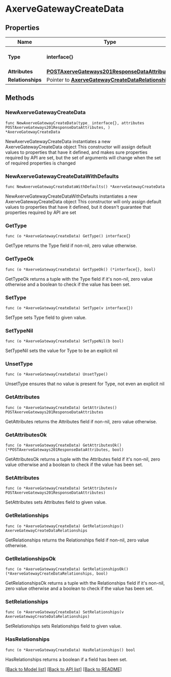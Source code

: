# AxerveGatewayCreateData

## Properties

Name | Type | Description | Notes
------------ | ------------- | ------------- | -------------
**Type** | **interface{}** | The resource&#39;s type | 
**Attributes** | [**POSTAxerveGateways201ResponseDataAttributes**](POSTAxerveGateways201ResponseDataAttributes.md) |  | 
**Relationships** | Pointer to [**AxerveGatewayCreateDataRelationships**](AxerveGatewayCreateDataRelationships.md) |  | [optional] 

## Methods

### NewAxerveGatewayCreateData

`func NewAxerveGatewayCreateData(type_ interface{}, attributes POSTAxerveGateways201ResponseDataAttributes, ) *AxerveGatewayCreateData`

NewAxerveGatewayCreateData instantiates a new AxerveGatewayCreateData object
This constructor will assign default values to properties that have it defined,
and makes sure properties required by API are set, but the set of arguments
will change when the set of required properties is changed

### NewAxerveGatewayCreateDataWithDefaults

`func NewAxerveGatewayCreateDataWithDefaults() *AxerveGatewayCreateData`

NewAxerveGatewayCreateDataWithDefaults instantiates a new AxerveGatewayCreateData object
This constructor will only assign default values to properties that have it defined,
but it doesn't guarantee that properties required by API are set

### GetType

`func (o *AxerveGatewayCreateData) GetType() interface{}`

GetType returns the Type field if non-nil, zero value otherwise.

### GetTypeOk

`func (o *AxerveGatewayCreateData) GetTypeOk() (*interface{}, bool)`

GetTypeOk returns a tuple with the Type field if it's non-nil, zero value otherwise
and a boolean to check if the value has been set.

### SetType

`func (o *AxerveGatewayCreateData) SetType(v interface{})`

SetType sets Type field to given value.


### SetTypeNil

`func (o *AxerveGatewayCreateData) SetTypeNil(b bool)`

 SetTypeNil sets the value for Type to be an explicit nil

### UnsetType
`func (o *AxerveGatewayCreateData) UnsetType()`

UnsetType ensures that no value is present for Type, not even an explicit nil
### GetAttributes

`func (o *AxerveGatewayCreateData) GetAttributes() POSTAxerveGateways201ResponseDataAttributes`

GetAttributes returns the Attributes field if non-nil, zero value otherwise.

### GetAttributesOk

`func (o *AxerveGatewayCreateData) GetAttributesOk() (*POSTAxerveGateways201ResponseDataAttributes, bool)`

GetAttributesOk returns a tuple with the Attributes field if it's non-nil, zero value otherwise
and a boolean to check if the value has been set.

### SetAttributes

`func (o *AxerveGatewayCreateData) SetAttributes(v POSTAxerveGateways201ResponseDataAttributes)`

SetAttributes sets Attributes field to given value.


### GetRelationships

`func (o *AxerveGatewayCreateData) GetRelationships() AxerveGatewayCreateDataRelationships`

GetRelationships returns the Relationships field if non-nil, zero value otherwise.

### GetRelationshipsOk

`func (o *AxerveGatewayCreateData) GetRelationshipsOk() (*AxerveGatewayCreateDataRelationships, bool)`

GetRelationshipsOk returns a tuple with the Relationships field if it's non-nil, zero value otherwise
and a boolean to check if the value has been set.

### SetRelationships

`func (o *AxerveGatewayCreateData) SetRelationships(v AxerveGatewayCreateDataRelationships)`

SetRelationships sets Relationships field to given value.

### HasRelationships

`func (o *AxerveGatewayCreateData) HasRelationships() bool`

HasRelationships returns a boolean if a field has been set.


[[Back to Model list]](../README.md#documentation-for-models) [[Back to API list]](../README.md#documentation-for-api-endpoints) [[Back to README]](../README.md)



